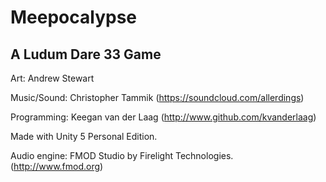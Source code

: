 # Meepocalypse
## A Ludum Dare 33 Game

Art: Andrew Stewart

Music/Sound: Christopher Tammik (https://soundcloud.com/allerdings)

Programming: Keegan van der Laag (http://www.github.com/kvanderlaag)


Made with Unity 5 Personal Edition.

Audio engine: FMOD Studio by Firelight Technologies. (http://www.fmod.org)
